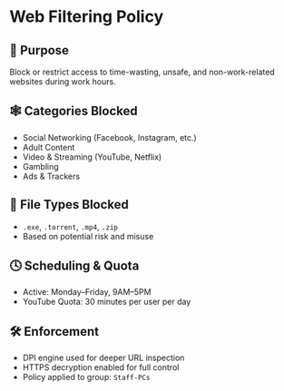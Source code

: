 
# Web Filtering Policy

## 🎯 Purpose
Block or restrict access to time-wasting, unsafe, and non-work-related websites during work hours.

## 🕸️ Categories Blocked
- Social Networking (Facebook, Instagram, etc.)
- Adult Content
- Video & Streaming (YouTube, Netflix)
- Gambling
- Ads & Trackers

## 📁 File Types Blocked
- `.exe`, `.torrent`, `.mp4`, `.zip`
- Based on potential risk and misuse

## 🕓 Scheduling & Quota
- Active: Monday–Friday, 9AM–5PM
- YouTube Quota: 30 minutes per user per day

## 🛠️ Enforcement
- DPI engine used for deeper URL inspection
- HTTPS decryption enabled for full control
- Policy applied to group: `Staff-PCs`
